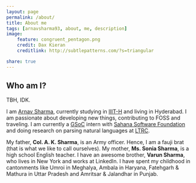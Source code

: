 ```yaml
---
layout: page
permalink: /about/
title: About me
tags: [arnavsharma93, about, me, description]
image:
    feature: congruent_pentagon.png
    credit: Dax Kieran
    creditlink: http://subtlepatterns.com/?s=triangular

share: true
---
```


## Who am I?


TBH, IDK.

I am [Arnav Sharma](http://web.iiit.ac.in/~arnav.s/), currently studying in [IIIT-H](http://iiit.ac.in/) and living in Hyderabad. I am passionate about developing new things, contributing to FOSS and traveling. I am currently a [GSoC](https://www.google-melange.com/gsoc/homepage/google/gsoc2014) intern with [Sahana Software Foundation](http://sahanafoundation.org/) and doing research on parsing natural languages at [LTRC](http://ltrc.iiit.ac.in/).


My father, **Col. A. K. Sharma**, is an Army officer. Hence, I am a fauji brat (that is what we like to call ourselves).  My mother, **Ms. Sonia Sharma**, is a high school English teacher. I have an awesome brother, **Varun Sharma**, who lives in New York and works at LinkedIn. I have spent my childhood in cantonments like Umroi in Meghalya, Ambala in Haryana, Fatehgarh & Mathura in Uttar Pradesh and Amritsar & Jalandhar in Punjab.

